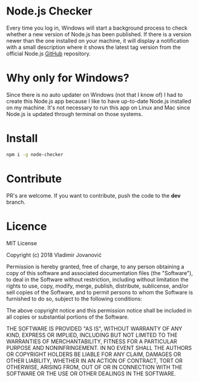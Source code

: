 # Node.js Checker

Every time you log in, Windows will start a background process to check whether a new version of Node.js has been published. If there is a version newer than the one installed on your machine, it will display a notification with a small description where it shows the latest tag version from the official Node.js [GitHub](https://github.com/nodejs/node) repository.

# Why only for Windows?

Since there is no auto updater on Windows (not that I know of) I had to create this Node.js app because I like to have up-to-date Node.js installed on my machine. It's not necessary to run this app on Linux and Mac since Node.js is updated through terminal on those systems.

# Install

```bash
npm i -g node-checker
```

# Contribute

PR's are welcome. If you want to contribute, push the code to the **dev** branch.

# Licence

MIT License

Copyright (c) 2018 Vladimir Jovanović

Permission is hereby granted, free of charge, to any person obtaining a copy
of this software and associated documentation files (the "Software"), to deal
in the Software without restriction, including without limitation the rights
to use, copy, modify, merge, publish, distribute, sublicense, and/or sell
copies of the Software, and to permit persons to whom the Software is
furnished to do so, subject to the following conditions:

The above copyright notice and this permission notice shall be included in all
copies or substantial portions of the Software.

THE SOFTWARE IS PROVIDED "AS IS", WITHOUT WARRANTY OF ANY KIND, EXPRESS OR
IMPLIED, INCLUDING BUT NOT LIMITED TO THE WARRANTIES OF MERCHANTABILITY,
FITNESS FOR A PARTICULAR PURPOSE AND NONINFRINGEMENT. IN NO EVENT SHALL THE
AUTHORS OR COPYRIGHT HOLDERS BE LIABLE FOR ANY CLAIM, DAMAGES OR OTHER
LIABILITY, WHETHER IN AN ACTION OF CONTRACT, TORT OR OTHERWISE, ARISING FROM,
OUT OF OR IN CONNECTION WITH THE SOFTWARE OR THE USE OR OTHER DEALINGS IN THE
SOFTWARE.